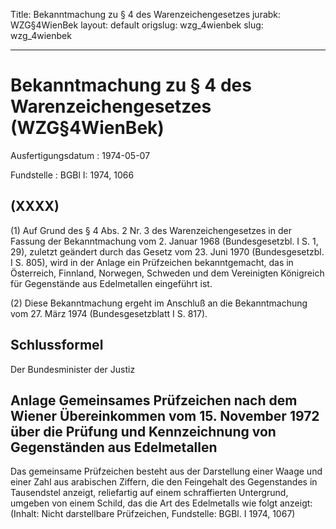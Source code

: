 Title: Bekanntmachung zu § 4 des Warenzeichengesetzes
jurabk: WZG§4WienBek
layout: default
origslug: wzg_4wienbek
slug: wzg_4wienbek

---

# Bekanntmachung zu § 4 des Warenzeichengesetzes (WZG§4WienBek)

Ausfertigungsdatum
:   1974-05-07

Fundstelle
:   BGBl I: 1974, 1066



## (XXXX)

(1) Auf Grund des § 4 Abs. 2 Nr. 3 des Warenzeichengesetzes in der
Fassung der Bekanntmachung vom 2. Januar 1968 (Bundesgesetzbl. I S. 1,
29), zuletzt geändert durch das Gesetz vom 23. Juni 1970
(Bundesgesetzbl. I S. 805), wird in der Anlage ein Prüfzeichen
bekanntgemacht, das in Österreich, Finnland, Norwegen, Schweden und
dem Vereinigten Königreich für Gegenstände aus Edelmetallen eingeführt
ist.

(2) Diese Bekanntmachung ergeht im Anschluß an die Bekanntmachung vom
27\. März 1974 (Bundesgesetzblatt I S. 817).


## Schlussformel

Der Bundesminister der Justiz


## Anlage Gemeinsames Prüfzeichen nach dem Wiener Übereinkommen vom 15. November 1972 über die Prüfung und Kennzeichnung von Gegenständen aus Edelmetallen

Das gemeinsame Prüfzeichen besteht aus der Darstellung einer Waage und
einer Zahl aus arabischen Ziffern, die den Feingehalt des Gegenstandes
in Tausendstel anzeigt, reliefartig auf einem schraffierten
Untergrund, umgeben von einem Schild, das die Art des Edelmetalls wie
folgt anzeigt:
(Inhalt: Nicht darstellbare Prüfzeichen,
Fundstelle: BGBl. I 1974, 1067)


